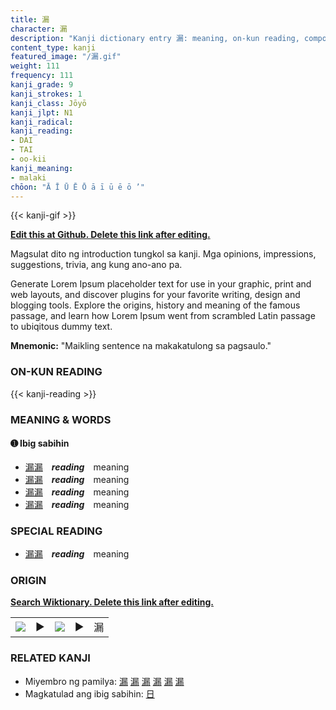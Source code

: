 ```yaml
---
title: 漏
character: 漏
description: "Kanji dictionary entry 漏: meaning, on-kun reading, compounds, origin, related kanji"
content_type: kanji
featured_image: "/漏.gif"
weight: 111
frequency: 111
kanji_grade: 9
kanji_strokes: 1
kanji_class: Jōyō
kanji_jlpt: N1
kanji_radical: 
kanji_reading: 
- DAI
- TAI
- oo-kii
kanji_meaning:
- malaki
chōon: "Ā Ī Ū Ē Ō ā ī ū ē ō ’"
---
```

[//]: # (Don't edit the line below. Kanji animated GIF code is automatically generated.)
{{< kanji-gif >}}

[//]: # (Edit below this line.)

**[Edit this at Github. Delete this link after editing.](https://github.com/tim0g/tim/tree/main/content/kanji/漏/index.md)**

Magsulat dito ng introduction tungkol sa kanji. Mga opinions, impressions, suggestions, trivia, ang kung ano-ano pa.

Generate Lorem Ipsum placeholder text for use in your graphic, print and web layouts, and discover plugins for your favorite writing, design and blogging tools. Explore the origins, history and meaning of the famous passage, and learn how Lorem Ipsum went from scrambled Latin passage to ubiqitous dummy text.
 
**Mnemonic:** "Maikling sentence na makakatulong sa pagsaulo."

### ON-KUN READING

[//]: # (Don't edit the line below. ON-KUN READING code is automatically generated.)
{{< kanji-reading >}}

### MEANING & WORDS

#### ➊ **Ibig sabihin**
  - [漏](../漏)[漏](../漏)　***reading***　meaning
  - [漏](../漏)[漏](../漏)　***reading***　meaning
  - [漏](../漏)[漏](../漏)　***reading***　meaning
  - [漏](../漏)[漏](../漏)　***reading***　meaning

### SPECIAL READING
  - [漏](../漏)[漏](../漏)　***reading***　meaning

### ORIGIN

**[Search Wiktionary. Delete this link after editing.](https://wiktionary.org/wiki/漏)**
<table class="kanji-table"><tr><td>
<img src="60px-漏-bronze.svg.png">
</td><td>▶</td><td>
<img src="60px-漏-oracle.svg.png">
</td><td>▶</td>
<td class="kanji-origin">漏</td>
</tr></table>

### RELATED KANJI
- Miyembro ng pamilya: [漏](../漏) [漏](../漏) [漏](../漏) [漏](../漏) [漏](../漏) [漏](../漏)
- Magkatulad ang ibig sabihin: [日](../日)
